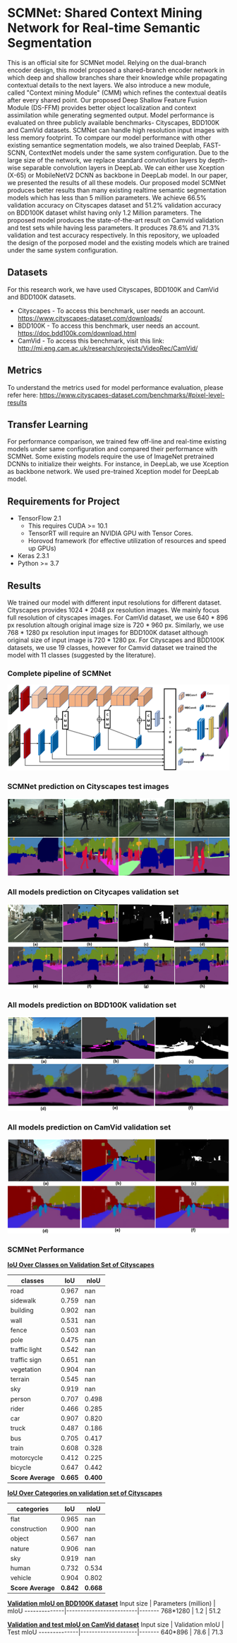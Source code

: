 # SCMNet: Shared Context Mining Network for Real-time Semantic Segmentation
This is an official site for SCMNet model. Relying on the dual-branch encoder design, this model proposed a shared-branch encoder network in which deep and shallow branches share their knowledge while propagating contextual details to the next layers. We also introduce a new module, called "Context mining Module" (CMM) which refines the contextual deatils after every shared point. Our proposed Deep Shallow Feature Fusion Module (DS-FFM) provides better object localization and context assimilation while generating segmented output. Model performance is evaluated on three publicly available benchmarks- Cityscapes, BDD100K and CamVid datasets. SCMNet can handle high resolution input images with less memory footprint. To compare our model performance with other existing semantice segmentation models, we also trained Deeplab, FAST-SCNN, ContextNet models under the same system configuration. Due to the large size of the network, we replace standard convolution layers by depth-wise separable convolution layers in DeepLab. We can either use Xception (X-65) or MobileNetV2 DCNN as backbone in DeepLab model. In our paper, we presented the results of all these models. Our proposed model SCMNet produces better results than many existing realtime semantic segmentation models which has less than 5 million parameters. We achieve 66.5% validation accuracy on Cityscapes dataset and 51.2% validation accuracy on BDD100K dataset whilst having only 1.2 Million parameters. The proposed model produces the state-of-the-art result on Camvid validation and test sets while having less parameters. It produces 78.6% and 71.3% validation and test accuracy respectively. In this repository, we uploaded the design of the porposed model and the existing models which are trained under the same system configuration. 

## Datasets
For this research work, we have used Cityscapes, BDD100K and CamVid and BDD100K datasets.
* Cityscapes - To access this benchmark, user needs an account. https://www.cityscapes-dataset.com/downloads/ 
* BDD100K - To access this benchmark, user needs an account. https://doc.bdd100k.com/download.html     
* CamVid - To access this benchmark, visit this link: http://mi.eng.cam.ac.uk/research/projects/VideoRec/CamVid/

## Metrics
To understand the metrics used for model performance evaluation, please  refer here: https://www.cityscapes-dataset.com/benchmarks/#pixel-level-results

## Transfer Learning
For performance comparison, we trained few off-line and real-time existing models under same configuration and compared their performance with SCMNet. Some existing models require the use of ImageNet pretrained DCNNs to initialize their weights. For instance, in DeepLab, we use Xception as backbone network. We used pre-trained Xception model for DeepLab model.

## Requirements for Project
* TensorFlow 2.1
  * This requires CUDA >= 10.1
  * TensorRT will require an NVIDIA GPU with Tensor Cores.
  * Horovod framework (for effective utilization of resources and speed up GPUs)
* Keras 2.3.1
* Python >= 3.7

## Results
We trained our model with different input resolutions for different dataset. Cityscapes provides 1024 * 2048 px resolution images. We mainly focus full resolution of cityscapes images. For CamVid dataset, we use 640 * 896 px resolution altough original image size is 720 * 960 px. Similarly, we use 768 * 1280 px resolution input images for BDD100K dataset although original size of input image is 720 * 1280 px. For Cityscapes and BDD100K datasets, we use 19 classes, however for Camvid dataset we trained the model with 11 classes (suggested by the literature). 
### Complete pipeline of SCMNet
![pipeline](https://github.com/tanmaysingha/SCMNet/blob/main/figures/SCMNet_pipeline.png?raw=true)
  
### SCMNet prediction on Cityscapes test images
![Cityscapes_test_set](https://github.com/tanmaysingha/SCMNet/blob/main/figures/Cityscapes_Test_predictions.png?raw=true)  

### All models prediction on Citycapes validation set
![Cityscapes_all_models](https://github.com/tanmaysingha/SCMNet/blob/main/figures/Cityscapes_val_predictions.png?raw=true)

### All models prediction on BDD100K validation set
![BDD100K_all_models](https://github.com/tanmaysingha/SCMNet/blob/main/figures/BDD100K_val_predictions.png?raw=true)

### All models prediction on CamVid validation set
![CamVid_all_models](https://github.com/tanmaysingha/SCMNet/blob/main/figures/Camvid_val_predictions.png?raw=true)

### SCMNet Performance
<b><u>IoU Over Classes on Validation Set of Cityscapes</b></u>

classes       |  IoU  |   nIoU
--------------|-------|---------
road          | 0.967 |    nan
sidewalk      | 0.759 |    nan
building      | 0.902 |    nan
wall          | 0.531 |    nan
fence         | 0.503 |    nan
pole          | 0.475 |    nan
traffic light | 0.542 |    nan
traffic sign  | 0.651 |    nan
vegetation    | 0.904 |    nan
terrain       | 0.545 |    nan
sky           | 0.919 |    nan
person        | 0.707 |  0.498
rider         | 0.466 |  0.285
car           | 0.907 |  0.820
truck         | 0.487 |  0.186
bus           | 0.705 |  0.417
train         | 0.608 |  0.328
motorcycle    | 0.412 |  0.225
bicycle       | 0.647 |  0.442
<b>Score Average | <b>0.665 | <b>0.400

<b><u>IoU Over Categories on validation set of Cityscapes</b></u>

categories    |  IoU   |  nIoU
--------------|--------|--------
flat          | 0.965  |   nan
construction  | 0.900  |   nan
object        | 0.567  |   nan
nature        | 0.906  |   nan
sky           | 0.919  |   nan
human         | 0.732  | 0.534
vehicle       | 0.904  | 0.802
<b>Score Average | <b>0.842  | <b>0.668

 <b><u>Validation mIoU on BDD100K dataset</b></u>
 Input size    |  Parameters (million)   |  mIoU
 --------------|-------------------------|-------
 768*1280      |         1.2             |   51.2
 
 <b><u>Validation and test mIoU on CamVid dataset</b></u>
 Input size    |  Validation mIoU   |  Test mIoU
 --------------|--------------------|-------
 640*896       |         78.6       |   71.3

